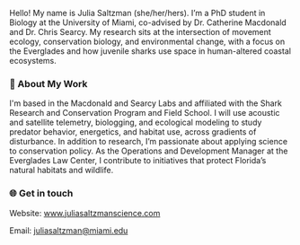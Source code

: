 
Hello! My name is Julia Saltzman (she/her/hers). I’m a PhD student in Biology at the University of Miami, co-advised by Dr. Catherine Macdonald and Dr. Chris Searcy. My research sits at the intersection of movement ecology, conservation biology, and environmental change, with a focus on the Everglades and how juvenile sharks use space in human-altered coastal ecosystems. 

### 🦈 About My Work
I'm based in the Macdonald and Searcy Labs and affiliated with the Shark Research and Conservation Program and Field School. I will use acoustic and satellite telemetry, biologging, and ecological modeling to study predator behavior, energetics, and habitat use, across gradients of disturbance. In addition to research, I’m passionate about applying science to conservation policy. As the Operations and Development Manager at the Everglades Law Center, I contribute to initiatives that protect Florida’s natural habitats and wildlife.

### 🌐 Get in touch
Website: www.juliasaltzmanscience.com

Email: juliasaltzman@miami.edu 

<!--
**juliasaltzman1/juliasaltzman1** is a ✨ _special_ ✨ repository because its `README.md` (this file) appears on your GitHub profile.

Here are some ideas to get you started:

- 🔭 I’m currently working on ...
- 🌱 I’m currently learning ...
- 👯 I’m looking to collaborate on ...
- 🤔 I’m looking for help with ...
- 💬 Ask me about ...
- 📫 How to reach me: ...
- 😄 Pronouns: ...
- ⚡ Fun fact: ...
-->
